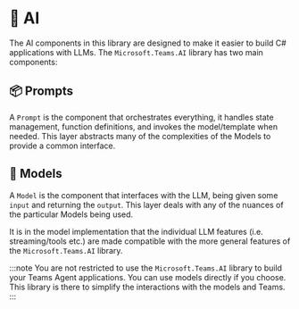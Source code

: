 # 🤖 AI

The AI components in this library are designed to make it easier to build C# applications with LLMs.
The `Microsoft.Teams.AI` library has two main components:

## 📦 Prompts

A `Prompt` is the component that orchestrates everything, it handles state management,
function definitions, and invokes the model/template when needed. This layer abstracts many of
the complexities of the Models to provide a common interface.

## 🧠 Models

A `Model` is the component that interfaces with the LLM, being given some `input` and returning the `output`.
This layer deals with any of the nuances of the particular Models being used.

It is in the model implementation that the individual LLM features (i.e. streaming/tools etc.)
are made compatible with the more general features of the `Microsoft.Teams.AI` library.

:::note
You are not restricted to use the `Microsoft.Teams.AI` library to build your Teams Agent applications. You can use models directly if you choose. This library is there to simplify the interactions with the models and Teams.
:::